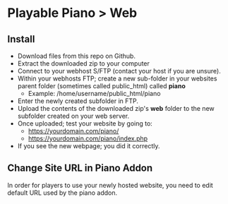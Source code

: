 # Playable Piano > Web

## Install
- Download files from this repo on Github.
- Extract the downloaded zip to your computer
- Connect to your webhost S/FTP (contact your host if you are unsure).
- Within your webhosts FTP; create a new sub-folder in your websites parent folder (sometimes called public_html) called **piano**
  - Example: /home/username/public_html/piano
- Enter the newly created subfolder in FTP.
- Upload the contents of the downloaded zip's **web** folder to the new subfolder created on your web server.
- Once uploaded; test your website by going to:
  - https://yourdomain.com/piano/
  - https://yourdomain.com/piano/index.php
- If you see the new webpage; you did it correctly.

## Change Site URL in Piano Addon
In order for players to use your newly hosted website, you need to edit default URL used by the piano addon.
